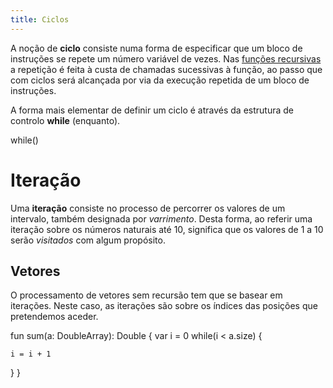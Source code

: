 ```yaml
---
title: Ciclos
---
```


A noção de **ciclo** consiste numa forma de especificar que um bloco de instruções se repete um número variável de vezes. Nas [funções recursivas](../02_funcoes/funcoesrec) a repetição é feita à custa de chamadas sucessivas à função, ao passo que com ciclos será alcançada por via da execução repetida de um bloco de instruções.

A forma mais elementar de definir um ciclo é através da estrutura de controlo **while** (enquanto).

<kotlin>
while()
</kotlin>

# Iteração

Uma **iteração** consiste no processo de percorrer os valores de um intervalo, também designada por *varrimento*. Desta forma, ao referir uma iteração sobre os números naturais até 10, significa que os valores de 1 a 10 serão *visitados* com algum propósito.


## Vetores

O processamento de vetores sem recursão tem que se basear em iterações. Neste caso, as iterações são sobre os índices das posições que pretendemos aceder.

<kotlin>
fun sum(a: DoubleArray): Double {
  var i = 0
  while(i < a.size) {

    i = i + 1
  }
}

</kotlin>
